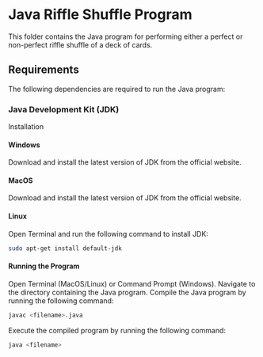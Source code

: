 # Java Riffle Shuffle Program

This folder contains the Java program for performing either a perfect or non-perfect riffle shuffle of a deck of cards.

## Requirements

The following dependencies are required to run the Java program:

### Java Development Kit (JDK)

Installation

#### Windows

Download and install the latest version of JDK from the official website.

#### MacOS

Download and install the latest version of JDK from the official website.

#### Linux

Open Terminal and run the following command to install JDK:

```bash
sudo apt-get install default-jdk
```

#### Running the Program

Open Terminal (MacOS/Linux) or Command Prompt (Windows).
Navigate to the directory containing the Java program.
Compile the Java program by running the following command:

```bash
javac <filename>.java
```

Execute the compiled program by running the following command:

```bash
java <filename>
```
